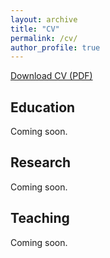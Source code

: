 ```yaml
---
layout: archive
title: "CV"
permalink: /cv/
author_profile: true
---
```


<a href="/files/cv.pdf" class="btn btn--primary">Download CV (PDF)</a>

## Education

Coming soon.

## Research

Coming soon.

## Teaching

Coming soon.
